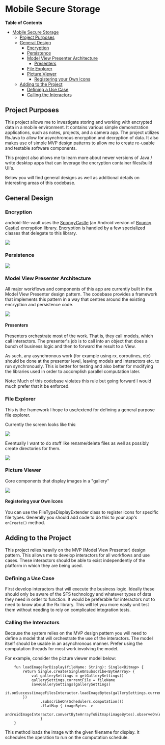 # Mobile Secure Storage

**Table of Contents**

- [Mobile Secure Storage](#mobile-secure-storage)
  - [Project Purposes](#project-purposes)
  - [General Design](#general-design)
    - [Encryption](#encryption)
    - [Persistence](#persistence)
    - [Model View Presenter Architecture](#model-view-presenter-architecture)
      - [Presenters](#presenters)
    - [File Explorer](#file-explorer)
    - [Picture Viewer](#picture-viewer)
      - [Registering your Own Icons](#registering-your-own-icons)
  - [Adding to the Project](#adding-to-the-project)
    - [Defining a Use Case](#defining-a-use-case)
    - [Calling the Interactors](#calling-the-interactors)

<a name="project_purposes"></a>
## Project Purposes
This project allows me to investigate storing and working with encrypted data in a mobile environment.  It contains various simple demonstration applications, such as notes, projects, and a camera app.  The project utilizes RxJava to allow for asynchronous encryption and decryption of data.  It also makes use of simple MVP design patterns to allow me to create re-usable and testable software components.

This project also allows me to learn more about newer versions of Java / write desktop apps that can leverage the encryption container files/build UI's.

Below you will find general designs as well as additional details on interesting areas of this codebase.

<a name="general_design"></a>
## General Design

### Encryption
android-file-vault uses the [SpongyCastle](https://rtyley.github.io/spongycastle/) (an Android version of [Bouncy Castle](https://www.bouncycastle.org/)) encryption library.  Encryption is handled by a few specialized classes that delegate to this library.

![](./documentation/resource/SFS-Crypto.svg)

### Persistence

![](./documentation/resource/SFS.svg)

### Model View Presenter Architecture
All major workflows and components of this app are currently built in the Model View Presenter design pattern.  The codebase provides a framework that implements this pattern in a way that centres around the existing encryption and persistence code.

![](./documentation/resource/SFS-MVP%20Contract.svg)

#### Presenters
Presenters orchestrate most of the work.  That is, they call models, which call interactors.  The presenter's job is to call into an object that does a bunch of business logic and then to forward the result to a View.

As such, any asynchronous work (for example using rx, coroutines, etc) should be done at the presenter level, leaving models and interactors etc. to run synchronously.  This is better for testing and also better for modifying the libraries used in order to accomplish parallel computation later.

Note:  Much of this codebase violates this rule but going forward I would much prefer that it be enforced.

### File Explorer
This is the framework I hope to use/extend for defining a general purpose file explorer.  

Currently the screen looks like this:

![](./documentation/resource/filesListScreenshot.png)

Eventually I want to do stuff like rename/delete files as well as possibly create directories for them.

![](./documentation/resource/SFS-File%20Explorer%20Participants.svg)

### Picture Viewer
Core components that display images in a "gallery"

![](./documentation/resource/SFS-Picture%20Viewer.svg)


#### Registering your Own Icons
You can use the FileTypeDisplayExtender class to register icons for specific file types.  Generally you should add code to do this to your app's `onCreate()` method.

## Adding to the Project
This project relies heavily on the MVP (Model View Presenter) design pattern.  This allows me to develop interactors for all workflows and use cases.  These
interactors should be able to exist independently of the platform in which they are being used.

### Defining a Use Case
First develop interactors that will execute the business logic.  Ideally these should only be aware of the SFS technology and whatever types of data they need in order to function.  It would be preferable
for interactors not to need to know about the Rx library.  This will let you more easily unit test them without needing to rely on complicated integration tests.

### Calling the Interactors
Because the system relies on the MVP design pattern you will need to define a model that will orchestrate the use of the interactors.  The model itself should be usable
in an asynchronous manner.  Prefer using the computation threads for most work involving the model.

For example, consider the picture viewer model below:

```
    fun loadImageForDisplay(fileName: String): Single<Bitmap> {
        return Single.create(SingleOnSubscribe<ByteArray> {
            val gallerySettings = getGallerySettings()
            gallerySettings.currentFile = fileName
            saveGallerySettings(gallerySettings)
            it.onSuccess(imageFilesInteractor.loadImageBytes(gallerySettings.currentFile!!))
        })
                .subscribeOn(Schedulers.computation())
                .flatMap { imageBytes ->
                    androidImageInteractor.convertByteArrayToBitmap(imageBytes).observeOn(AndroidSchedulers.mainThread())
                }
    }
```

This method loads the image with the given filename for display.  It schedules the operation to run on the computation schedule.
